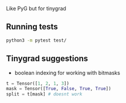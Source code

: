 Like PyG but for tinygrad

## Running tests

```sh
python3 -m pytest test/
```

## Tinygrad suggestions

- boolean indexing for working with bitmasks

```python
t = Tensor([1, 2, 1, 3])
mask = Tensor([True, False, True, True])
split = t[mask] # doesnt work
```